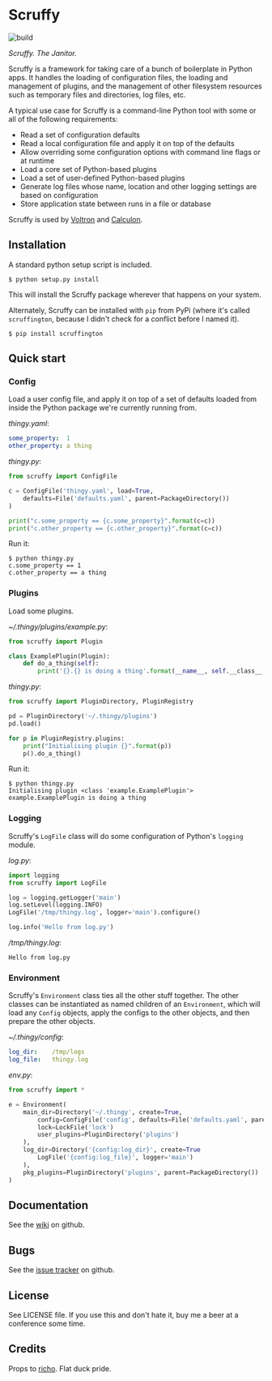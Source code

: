 Scruffy
=======

![build](https://travis-ci.org/snare/scruffy.svg?branch=master)

*Scruffy. The Janitor.*

Scruffy is a framework for taking care of a bunch of boilerplate in Python apps. It handles the loading of configuration files, the loading and management of plugins, and the management of other filesystem resources such as temporary files and directories, log files, etc.

A typical use case for Scruffy is a command-line Python tool with some or all of the following requirements:

* Read a set of configuration defaults
* Read a local configuration file and apply it on top of the defaults
* Allow overriding some configuration options with command line flags or at runtime
* Load a core set of Python-based plugins
* Load a set of user-defined Python-based plugins
* Generate log files whose name, location and other logging settings are based on configuration
* Store application state between runs in a file or database

Scruffy is used by [Voltron](https://github.com/snare/voltron) and [Calculon](https://github.com/snare/calculon).

Installation
------------

A standard python setup script is included.

    $ python setup.py install

This will install the Scruffy package wherever that happens on your system.

Alternately, Scruffy can be installed with `pip` from PyPi (where it's called `scruffington`, because I didn't check for a conflict before I named it).

    $ pip install scruffington

Quick start
-----------

### Config

Load a user config file, and apply it on top of a set of defaults loaded from inside the Python package we're currently running from.

*thingy.yaml*:
```yaml
some_property:  1
other_property: a thing
```

*thingy.py*:
```python
from scruffy import ConfigFile

c = ConfigFile('thingy.yaml', load=True,
    defaults=File('defaults.yaml', parent=PackageDirectory())
)

print("c.some_property == {c.some_property}".format(c=c))
print("c.other_property == {c.other_property}".format(c=c))
```

Run it:
```
$ python thingy.py
c.some_property == 1
c.other_property == a thing
```

### Plugins

Load some plugins.

*~/.thingy/plugins/example.py*:
```python
from scruffy import Plugin

class ExamplePlugin(Plugin):
    def do_a_thing(self):
        print('{}.{} is doing a thing'.format(__name__, self.__class__.__name__))
```

*thingy.py*:
```python
from scruffy import PluginDirectory, PluginRegistry

pd = PluginDirectory('~/.thingy/plugins')
pd.load()

for p in PluginRegistry.plugins:
    print("Initialising plugin {}".format(p))
    p().do_a_thing()
```

Run it:
```
$ python thingy.py
Initialising plugin <class 'example.ExamplePlugin'>
example.ExamplePlugin is doing a thing
```

### Logging

Scruffy's `LogFile` class will do some configuration of Python's `logging` module.

*log.py*:
```python
import logging
from scruffy import LogFile

log = logging.getLogger('main')
log.setLevel(logging.INFO)
LogFile('/tmp/thingy.log', logger='main').configure()

log.info('Hello from log.py')
```

*/tmp/thingy.log*:
```
Hello from log.py
```

### Environment

Scruffy's `Environment` class ties all the other stuff together. The other classes can be instantiated as named children of an `Environment`, which will load any `Config` objects, apply the configs to the other objects, and then prepare the other objects.

*~/.thingy/config*:
```yaml
log_dir:    /tmp/logs
log_file:   thingy.log
```

*env.py*:
```python
from scruffy import *

e = Environment(
    main_dir=Directory('~/.thingy', create=True,
        config=ConfigFile('config', defaults=File('defaults.yaml', parent=PackageDirectory())),
        lock=LockFile('lock')
        user_plugins=PluginDirectory('plugins')
    ),
    log_dir=Directory('{config:log_dir}', create=True
        LogFile('{config:log_file}', logger='main')
    ),
    pkg_plugins=PluginDirectory('plugins', parent=PackageDirectory())
)
```

Documentation
-------------

See the [wiki](https://github.com/snare/scruffy/wiki) on github.

## Bugs

See the [issue tracker](https://github.com/snare/voltron/issues) on github.

License
-------

See LICENSE file. If you use this and don't hate it, buy me a beer at a conference some time.

Credits
-------

Props to [richo](http://github.com/richo). Flat duck pride.